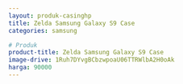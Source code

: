 ```yaml
---
layout: produk-casinghp
title: Zelda Samsung Galaxy S9 Case
categories: samsung

# Produk
product-title: Zelda Samsung Galaxy S9 Case
image-drive: 1Ruh7DYvgBCbzwpoaU06TTRWlbA2H0oAk
harga: 90000
---
```

